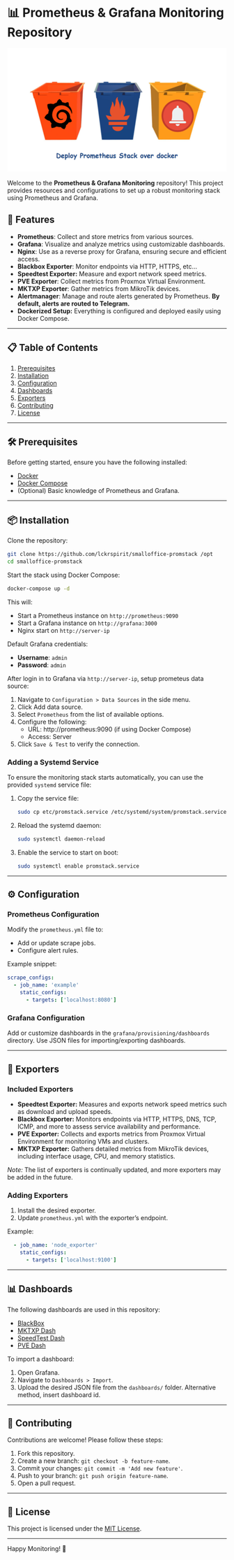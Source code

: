 # 📊 Prometheus & Grafana Monitoring Repository

![wall](img/promstack-title-wall.png)

Welcome to the **Prometheus & Grafana Monitoring** repository! This project provides resources and configurations to set up a robust monitoring stack using Prometheus and Grafana.

## 🚀 Features

- **Prometheus**: Collect and store metrics from various sources.
- **Grafana**: Visualize and analyze metrics using customizable dashboards.
- **Nginx**: Use as a reverse proxy for Grafana, ensuring secure and efficient access.
- **Blackbox Exporter**: Monitor endpoints via HTTP, HTTPS, etc...
- **Speedtest Exporter:** Measure and export network speed metrics.
- **PVE Exporter**: Collect metrics from Proxmox Virtual Environment.
- **MKTXP Exporter**: Gather metrics from MikroTik devices.
- **Alertmanager**: Manage and route alerts generated by Prometheus. **By default, alerts are routed to Telegram.**
- **Dockerized Setup:** Everything is configured and deployed easily using Docker Compose.
---

## 📋 Table of Contents

1. [Prerequisites](#prerequisites)
2. [Installation](#installation)
3. [Configuration](#configuration)
4. [Dashboards](#dashboards)
5. [Exporters](#exporters)
6. [Contributing](#contributing)
7. [License](#license)

---

## 🛠 Prerequisites

Before getting started, ensure you have the following installed:

- [Docker](https://www.docker.com/)
- [Docker Compose](https://docs.docker.com/compose/)
- (Optional) Basic knowledge of Prometheus and Grafana.

---

## 📦 Installation

Clone the repository:

```bash
git clone https://github.com/lckrspirit/smalloffice-promstack /opt
cd smalloffice-promstack
```

Start the stack using Docker Compose:

```bash
docker-compose up -d
```

This will:
- Start a Prometheus instance on `http://prometheus:9090`
- Start a Grafana instance on `http://grafana:3000`
- Nginx start on `http://server-ip`

Default Grafana credentials:
- **Username**: `admin`
- **Password**: `admin`

After login in to Grafana via `http://server-ip`, setup prometeus data source:

1. Navigate to `Configuration > Data Sources` in the side menu.
2. Click Add data source.
3. Select `Prometheus` from the list of available options.
4. Configure the following:
    *  URL: http://prometheus:9090 (if using Docker Compose)
    *  Access: Server
5. Click `Save & Test` to verify the connection.

### Adding a Systemd Service

To ensure the monitoring stack starts automatically, you can use the provided `systemd` service file:

1. Copy the service file:

   ```bash
   sudo cp etc/promstack.service /etc/systemd/system/promstack.service
   ```

2. Reload the systemd daemon:

   ```bash
   sudo systemctl daemon-reload
   ```

3. Enable the service to start on boot:

   ```bash
   sudo systemctl enable promstack.service
   ```
   
---

## ⚙️ Configuration

### Prometheus Configuration

Modify the `prometheus.yml` file to:
- Add or update scrape jobs.
- Configure alert rules.

Example snippet:
```yaml
scrape_configs:
  - job_name: 'example'
    static_configs:
      - targets: ['localhost:8080']
```

### Grafana Configuration

Add or customize dashboards in the `grafana/provisioning/dashboards` directory. Use JSON files for importing/exporting dashboards.

---

## 🔌 Exporters

### Included Exporters

- **Speedtest Exporter:** Measures and exports network speed metrics such as download and upload speeds.
- **Blackbox Exporter:** Monitors endpoints via HTTP, HTTPS, DNS, TCP, ICMP, and more to assess service availability and performance.
- **PVE Exporter:** Collects and exports metrics from Proxmox Virtual Environment for monitoring VMs and clusters.
- **MKTXP Exporter:** Gathers detailed metrics from MikroTik devices, including interface usage, CPU, and memory statistics.

*Note:* The list of exporters is continually updated, and more exporters may be added in the future.

### Adding Exporters

1. Install the desired exporter.
2. Update `prometheus.yml` with the exporter’s endpoint.

Example:
```yaml
  - job_name: 'node_exporter'
    static_configs:
      - targets: ['localhost:9100']
```
---

## 📊 Dashboards

The following dashboards are used in this repository:
- [BlackBox](https://grafana.com/grafana/dashboards/14928-prometheus-blackbox-exporter/)
- [MKTXP Dash](https://grafana.com/grafana/dashboards/13679-mikrotik-mktxp-exporter/)
- [SpeedTest Dash](https://grafana.com/grafana/dashboards/13665-speedtest-exporter-dashboard/)
- [PVE Dash](https://grafana.com/grafana/dashboards/10347-proxmox-via-prometheus/)

To import a dashboard:
1. Open Grafana.
2. Navigate to `Dashboards > Import`.
3. Upload the desired JSON file from the `dashboards/` folder. Alternative method, insert dashboard id. 

---

## 🤝 Contributing

Contributions are welcome! Please follow these steps:

1. Fork this repository.
2. Create a new branch: `git checkout -b feature-name`.
3. Commit your changes: `git commit -m 'Add new feature'`.
4. Push to your branch: `git push origin feature-name`.
5. Open a pull request.

---

## 📜 License

This project is licensed under the [MIT License](LICENSE).

---

Happy Monitoring! 🎉




